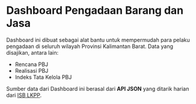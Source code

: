 # Dashboard Pengadaan Barang dan Jasa 

Dashboard ini dibuat sebagai alat bantu untuk mempermudah para pelaku pengadaan di seluruh wilayah Provinsi Kalimantan Barat. Data yang disajikan, antara lain:

* Rencana PBJ
* Realisasi PBJ
* Indeks Tata Kelola PBJ

Sumber data dari Dashboard ini berasal dari **API JSON** yang ditarik harian dari [ISB LKPP](https://lkpp.go.id).
